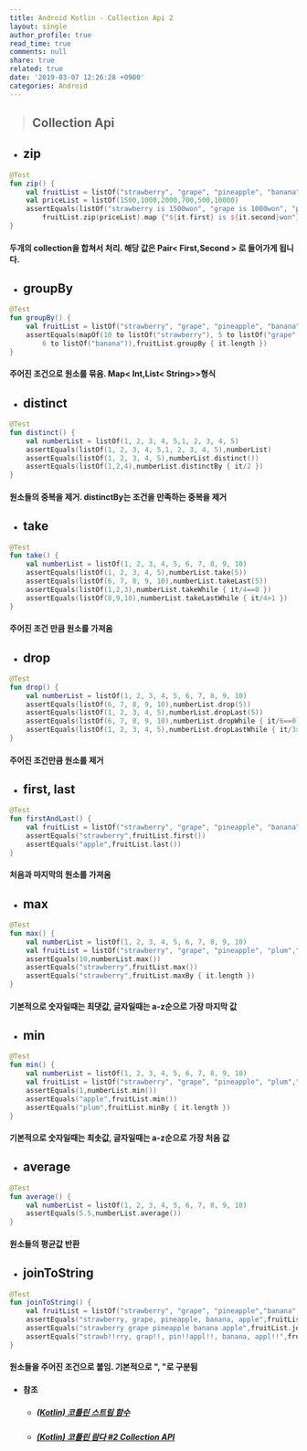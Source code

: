 ```yaml
---
title: Android Kotlin - Collection Api 2
layout: single
author_profile: true
read_time: true
comments: null
share: true
related: true
date: '2019-03-07 12:26:28 +0900'
categories: Android
---
```


> ## Collection Api


* ## zip
```kotlin
@Test
fun zip() {
    val fruitList = listOf("strawberry", "grape", "pineapple", "banana", "apple")
    val priceList = listOf(1500,1000,2000,700,500,10000)
    assertEquals(listOf("strawberry is 1500won", "grape is 1000won", "pineapple is 2000won", "banana is 700won", "apple is 500won"),
        fruitList.zip(priceList).map {"${it.first} is ${it.second}won"})
}
```
#### 	두개의 collection을 합쳐서 처리. 해당 값은 Pair< First,Second > 로 들어가게 됩니다.
* ## groupBy
```kotlin
@Test
fun groupBy() {
    val fruitList = listOf("strawberry", "grape", "pineapple", "banana", "apple")
    assertEquals(mapOf(10 to listOf("strawberry"), 5 to listOf("grape", "apple"), 9 to listOf("pineapple"),
        6 to listOf("banana")),fruitList.groupBy { it.length })
}
```
#### 	주어진 조건으로 원소를 묶음. Map< Int,List< String>>형식
* ## distinct
```kotlin
@Test
fun distinct() {
    val numberList = listOf(1, 2, 3, 4, 5,1, 2, 3, 4, 5)
    assertEquals(listOf(1, 2, 3, 4, 5,1, 2, 3, 4, 5),numberList)
    assertEquals(listOf(1, 2, 3, 4, 5),numberList.distinct())
    assertEquals(listOf(1,2,4),numberList.distinctBy { it/2 })
}
```
#### 	원소들의 중복을 제거. distinctBy는 조건을 만족하는 중복을 제거
* ## take
```kotlin
@Test
fun take() {
    val numberList = listOf(1, 2, 3, 4, 5, 6, 7, 8, 9, 10)
    assertEquals(listOf(1, 2, 3, 4, 5),numberList.take(5))
    assertEquals(listOf(6, 7, 8, 9, 10),numberList.takeLast(5))
    assertEquals(listOf(1,2,3),numberList.takeWhile { it/4==0 })
    assertEquals(listOf(8,9,10),numberList.takeLastWhile { it/4>1 })
}
```
#### 주어진 조건 만큼 원소를 가져옴
* ## drop
```kotlin
@Test
fun drop() {
    val numberList = listOf(1, 2, 3, 4, 5, 6, 7, 8, 9, 10)
    assertEquals(listOf(6, 7, 8, 9, 10),numberList.drop(5))
    assertEquals(listOf(1, 2, 3, 4, 5),numberList.dropLast(5))
    assertEquals(listOf(6, 7, 8, 9, 10),numberList.dropWhile { it/6==0 })
    assertEquals(listOf(1, 2, 3, 4, 5),numberList.dropLastWhile { it/3>1 })
}
```
#### 	주어진 조건만큼 원소를 제거
* ## first, last
```kotlin
@Test
fun firstAndLast() {
    val fruitList = listOf("strawberry", "grape", "pineapple", "banana", "apple")
    assertEquals("strawberry",fruitList.first())
    assertEquals("apple",fruitList.last())
}
```
#### 	처음과 마지막의 원소를 가져옴
* ## max
```kotlin
@Test
fun max() {
    val numberList = listOf(1, 2, 3, 4, 5, 6, 7, 8, 9, 10)
    val fruitList = listOf("strawberry", "grape", "pineapple", "plum","banana", "apple")
    assertEquals(10,numberList.max())
    assertEquals("strawberry",fruitList.max())
    assertEquals("strawberry",fruitList.maxBy { it.length })
}
```
####  기본적으로	숫자일때는 최댓값, 글자일때는 a-z순으로 가장 마지막 값
* ## min
```kotlin
@Test
fun min() {
    val numberList = listOf(1, 2, 3, 4, 5, 6, 7, 8, 9, 10)
    val fruitList = listOf("strawberry", "grape", "pineapple", "plum","banana", "apple")
    assertEquals(1,numberList.min())
    assertEquals("apple",fruitList.min())
    assertEquals("plum",fruitList.minBy { it.length })
}
```
#### 	기본적으로 숫자일때는 최솟값, 글자일때는 a-z순으로 가장 처음 값
* ## average
```kotlin
@Test
fun average() {
    val numberList = listOf(1, 2, 3, 4, 5, 6, 7, 8, 9, 10)
    assertEquals(5.5,numberList.average())
}
```
#### 	원소들의 평균값 반환
* ## joinToString
```kotlin
@Test
fun joinToString() {
    val fruitList = listOf("strawberry", "grape", "pineapple","banana", "apple")
    assertEquals("strawberry, grape, pineapple, banana, apple",fruitList.joinToString())
    assertEquals("strawberry grape pineapple banana apple",fruitList.joinToString(" "))
    assertEquals("strawb!!rry, grap!!, pin!!appl!!, banana, appl!!",fruitList.joinToString {it.replace("e","!!")})
}
```
#### 	원소들을 주어진 조건으로 붙임. 기본적으로 ", "로 구분됨


		
* #### 참조
	* ##### [(Kotlin) 코틀린 스트림 함수] 
	* ##### [(Kotlin) 코틀린 람다 #2 Collection API]


[(Kotlin) 코틀린 스트림 함수]: https://namget.tistory.com/entry/Kotlin-%EC%BD%94%ED%8B%80%EB%A6%B0-%EC%8A%A4%ED%8A%B8%EB%A6%BC-%ED%95%A8%EC%88%98-map-flatMap-groupBy-filter-take-drop-first-distinct-zip-joinToString-count-any-none-max-min-average
[(Kotlin) 코틀린 람다 #2 Collection API]: https://tourspace.tistory.com/111